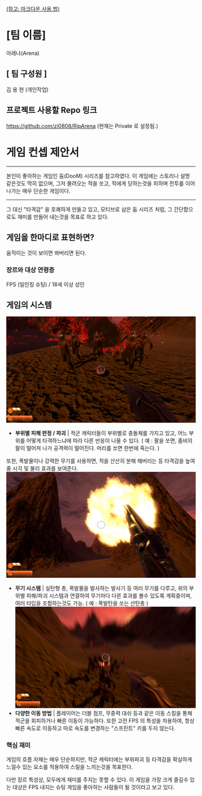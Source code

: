 [(참고: 마크다운 사용 법)](https://gist.github.com/ihoneymon/652be052a0727ad59601)

# [팀 이름]
아레나(Arena)
## [ 팀 구성원 ]
김 용 현 (개인작업)
## 프로젝트 사용할 Repo 링크
https://github.com/zi0808/RipArena
(현재는 Private 로 설정됨.)

# 게임 컨셉 제안서
* * *
본인이 좋아하는 게임인 둠(DooM) 시리즈를 참고하였다.
이 게임에는 스토리나 설명 같은것도 딱히 없으며,
그저 몰려오는 적을 쏘고, 적에게 당하는것을 피하며
전투를 이어나가는 매우 단순한 게임이다.
* * *
그 대신 "타격감" 을 호쾌하게 만들고 있고,
모티브로 삼은 둠 시리즈 처럼,
그 간단함으로도 재미를 만들어 내는것을 목표로 하고 있다.
## 게임을 한마디로 표현하면?
움직이는 것이 보이면 쏴버리면 된다.
### 장르와 대상 연령층
FPS (일인칭 슈팅) / 18세 이상 성인
## 게임의 시스템
![부우파괴](Damages.jpg)
* **부위별 피해 판정 / 파괴** |
적군 캐릭터들이 부위별로 충돌체를 가지고 있고, 어느 부위를 어떻게 타격하느냐에 따라 다른 반응이 나올 수 있다.
( 예 : 팔을 쏘면, 좀비의 팔이 떨어져 나가 공격력이 떨어진다. 머리를 쏘면 한번에 죽는다. )

또한, 폭발물이나 강력한 무기를 사용하면, 적을 산산히 분해 해버리는 등 타격감을 높여줄 시각 및 물리 효과를 보여준다.
![무기 시스템](Weapons.jpg)
* **무기 시스템** |
실탄형 총, 폭발물을 발사하는 발사기 등 여러 무기를 다루고, 위의 부위별 피해/파괴 시스템과 연결하여
무기마다 다른 효과를 볼수 있도록 계획중이며, 여러 타입을 조합하는것도 가능.
( 예 : 폭발탄을 쏘는 산탄총 )
![이동방법](Movement.jpg)
* **다양한 이동 방법** |
플레이어는 더블 점프, 무중력 대쉬 등과 같은 이동 스킬을 통해 적군을 회피하거나 
빠른 이동이 가능하다. 또한 고전 FPS 의 특성을 차용하여, 항상 빠른 속도로 이동하고
따로 속도를 변경하는 "스프린트" 키를 두지 않는다.
### 핵심 재미
게임의 흐름 자체는 매우 단순하지만, 적군 캐릭터에는 부위파괴 등
타격감을 확실하게 느낄수 있는 요소를 적용하여 스릴을 느끼는것을 목표한다.

다만 장르 특성상, 모두에게 재미를 주지는 못할 수 있다.
이 게임을 가장 크게 즐길수 있는 대상은 FPS 내지는 슈팅 게임을 좋아하는 사람들이 될 것이라고 보고 있다.

